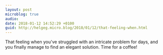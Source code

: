 ```yaml
---
layout: post
microblog: true
audio: 
date: 2018-01-12 14:52:29 +0100
guid: http://helgeg.micro.blog/2018/01/12/that-feeling-when.html
---
```

That feeling when you've struggled with an intricate problem for days, and you finally manage to find an elegant solution. Time for a coffee!
